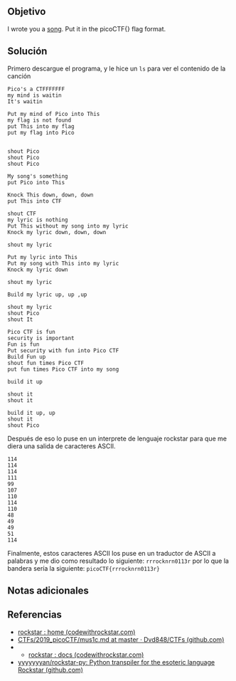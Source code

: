 ## Objetivo
I wrote you a [song](https://jupiter.challenges.picoctf.org/static/0e21e3ca94779f56b122296424e879f8/lyrics.txt). Put it in the picoCTF{} flag format.
## Solución
Primero descargue el programa, y le hice un `ls` para ver el contenido de la canción
```
Pico's a CTFFFFFFF
my mind is waitin
It's waitin

Put my mind of Pico into This
my flag is not found
put This into my flag
put my flag into Pico


shout Pico
shout Pico
shout Pico

My song's something
put Pico into This

Knock This down, down, down
put This into CTF

shout CTF
my lyric is nothing
Put This without my song into my lyric
Knock my lyric down, down, down

shout my lyric

Put my lyric into This
Put my song with This into my lyric
Knock my lyric down

shout my lyric

Build my lyric up, up ,up

shout my lyric
shout Pico
shout It

Pico CTF is fun
security is important
Fun is fun
Put security with fun into Pico CTF
Build Fun up
shout fun times Pico CTF
put fun times Pico CTF into my song

build it up

shout it
shout it

build it up, up
shout it
shout Pico
```
Después de eso lo puse en un interprete de lenguaje rockstar para que me diera una salida de caracteres ASCII.
```
114
114
114
111
99
107
110
114
110
48
49
49
51
114
```
Finalmente, estos caracteres ASCII los puse en un traductor de ASCII a palabras y me dio como resultado lo siguiente: `rrrocknrn0113r` por lo que la bandera sería la siguiente: `picoCTF{rrrocknrn0113r}`
## Notas adicionales


## Referencias
+ [rockstar : home (codewithrockstar.com)](https://codewithrockstar.com/)
+ [CTFs/2019_picoCTF/mus1c.md at master · Dvd848/CTFs (github.com)](https://github.com/Dvd848/CTFs/blob/master/2019_picoCTF/mus1c.md)
+ + [rockstar : docs (codewithrockstar.com)](https://codewithrockstar.com/docs)
+ [yyyyyyyan/rockstar-py: Python transpiler for the esoteric language Rockstar (github.com)](https://github.com/yyyyyyyan/rockstar-py)